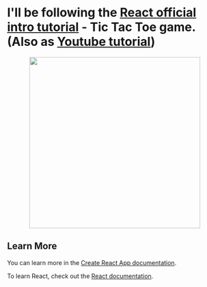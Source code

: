 # I'll be following the [React official intro tutorial](https://reactjs.org/tutorial/tutorial.html) - Tic Tac Toe game. (Also as [Youtube tutorial](https://www.youtube.com/watch?v=Nvjnw3nCLc0))

<p align="center"><a href="https://reactjs.org/" target="_blank"><img src="https://logos-download.com/wp-content/uploads/2016/09/React_logo_wordmark.png" width="400"></a></p>

## Learn More

You can learn more in the [Create React App documentation](https://facebook.github.io/create-react-app/docs/getting-started).

To learn React, check out the [React documentation](https://reactjs.org/).

